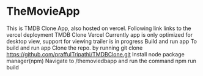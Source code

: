 ﻿# TheMovieApp
This is TMDB Clone App, also hosted on vercel. Following link links to the vercel deployment TMDB Clone Vercel
Currently app is only optimized for desktop view, support for viewing trailer is in progress
Build and run app
To build and run app
Clone the repo. by running git clone https://github.com/praffulTripathi/TMDBClone.git
Install node package manager(npm)
Navigate to /themoviedbapp and run the command npm run build
